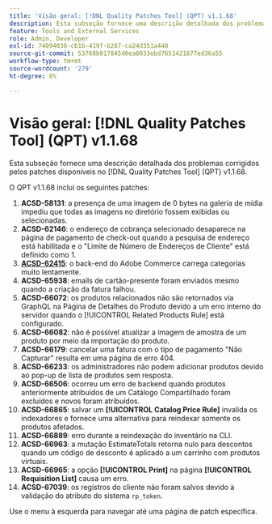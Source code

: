 ```yaml
---
title: 'Visão geral: [!DNL Quality Patches Tool] (QPT) v1.1.68'
description: Esta subseção fornece uma descrição detalhada dos problemas corrigidos pelos patches disponíveis no  [!DNL Quality Patches Tool] (QPT) v1.1.68.
feature: Tools and External Services
role: Admin, Developer
exl-id: 74094036-cb1b-419f-b287-ca24d351a448
source-git-commit: 53768b017845d0ea8033ebd7651421877ed36a55
workflow-type: tm+mt
source-wordcount: '279'
ht-degree: 0%

---
```


# Visão geral: [!DNL Quality Patches Tool] (QPT) v1.1.68

Esta subseção fornece uma descrição detalhada dos problemas corrigidos pelos patches disponíveis no [!DNL Quality Patches Tool] (QPT) v1.1.68.

O QPT v1.1.68 inclui os seguintes patches:
1. **ACSD-58131**: a presença de uma imagem de 0 bytes na galeria de mídia impediu que todas as imagens no diretório fossem exibidas ou selecionadas.
1. **ACSD-62146**: o endereço de cobrança selecionado desaparece na página de pagamento de check-out quando a pesquisa de endereço está habilitada e o &quot;Limite de Número de Endereços de Cliente&quot; está definido como 1.
1. **[ACSD-62415](/help/tools/quality-patches-tool/patches-available-in-qpt/v1-1-68/acsd-62415-adobe-commerce-backend-loads-categories-very-slowly.md)**: o back-end do Adobe Commerce carrega categorias muito lentamente.
1. **ACSD-65938**: emails de cartão-presente foram enviados mesmo quando a criação da fatura falhou.
1. **ACSD-66072**: os produtos relacionados não são retornados via GraphQL na Página de Detalhes do Produto devido a um erro interno do servidor quando o [!UICONTROL Related Products Rule] está configurado.
1. **ACSD-66082**: não é possível atualizar a imagem de amostra de um produto por meio da importação do produto.
1. **ACSD-66179**: cancelar uma fatura com o tipo de pagamento &quot;Não Capturar&quot; resulta em uma página de erro 404.
1. **ACSD-66233**: os administradores não podem adicionar produtos devido ao pop-up de lista de produtos sem resposta.
1. **ACSD-66506**: ocorreu um erro de backend quando produtos anteriormente atribuídos de um Catálogo Compartilhado foram excluídos e novos foram atribuídos.
1. **ACSD-66865**: salvar um **[!UICONTROL Catalog Price Rule]** invalida os indexadores e fornece uma alternativa para reindexar somente os produtos afetados.
1. **ACSD-66889**: erro durante a reindexação do inventário na CLI.
1. **ACSD-66963**: a mutação EstimateTotals retorna nulo para descontos quando um código de desconto é aplicado a um carrinho com produtos virtuais.
1. **ACSD-66965**: a opção **[!UICONTROL Print]** na página **[!UICONTROL Requisition List]** causa um erro.
1. **ACSD-67039**: os registros do cliente não foram salvos devido à validação do atributo do sistema `rp_token`.


Use o menu à esquerda para navegar até uma página de patch específica.
